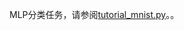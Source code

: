  MLP分类任务，请参阅[tutorial_mnist.py](https://github.com/tensorlayer/tensorlayer/blob/master/example/tutorial_mnist.py)。。
